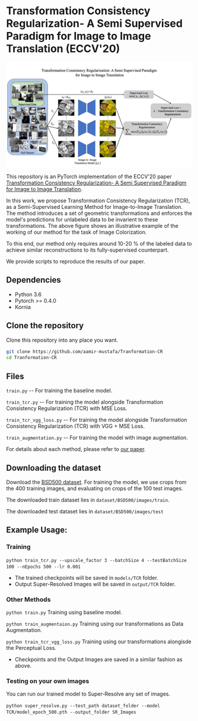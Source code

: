 
# Transformation Consistency Regularization- A Semi Supervised Paradigm for Image to Image Translation (ECCV'20)

![Figure 1](Figures/Thumbnail.png)

This repository is an PyTorch implementation of the ECCV'20 paper [Transformation Consistency Regularization- A Semi Supervised Paradigm for Image to Image Translation](https://arxiv.org/abs/2007.07867).

In this work, we propose Transformation Consistency Regularization (TCR), as a Semi-Supervised Learning Method for Image-to-Image Translation. The method introduces a set of geometric transformations and enforces the model's predictions for unlabeled data to be invarient to these transformations. The above figure shows an illustrative example of the working of our method for the task of Image Colorization.

To this end, our method only requires around 10-20 % of the labeled data to achieve similar reconstructions to its fully-supervised counterpart.

We provide scripts to reproduce the results of our paper.

## Dependencies

* Python 3.6
* Pytorch >= 0.4.0
* Kornia


## Clone the repository
Clone this repository into any place you want.
```bash
git clone https://github.com/aamir-mustafa/Tranformation-CR
cd Tranformation-CR
```

## Files

``train.py`` -- For training the baseline model.

``train_tcr.py`` -- For training the model alongside Transformation Consistency Regularization (TCR) with MSE Loss.

``train_tcr_vgg_loss.py`` -- For training the model alongside Transformation Consistency Regularization (TCR) with VGG + MSE Loss.

``train_augmentation.py`` -- For training the model with image augmentation.

For details about each method, please refer to [our paper](https://arxiv.org/abs/2007.07867).


## Downloading the dataset 

Download the [BSD500 dataset](https://www2.eecs.berkeley.edu/Research/Projects/CS/vision/bsds/). For training the model, we use crops from the 400 training images, and evaluating on crops of the 100 test images. 

The downloaded train dataset lies in ``dataset/BSD500/images/train``.

The downloaded test dataset lies in ``dataset/BSD500/images/test``




## Example Usage:

### Training

`python train_tcr.py --upscale_factor 3 --batchSize 4 --testBatchSize 100 --nEpochs 500 --lr 0.001`

* The trained checkpoints will be saved in ``models/TCR`` folder.
* Output Super-Resolved Images will be saved in ``output/TCR`` folder.

### Other Methods

`python train.py` Training using baseline model.

`python train_augmentaion.py` Training using our transformations as Data Augmentation.

`python train_tcr_vgg_loss.py` Training using our transformations alongisde the Perceptual Loss.

* Checkpoints and the Output Images are saved in a similar fashion as above.


### Testing on your own images

You can run our trained model to Super-Resolve any set of images.

`python super_resolve.py --test_path dataset_folder --model TCR/model_epoch_500.pth --output_folder SR_Images`



